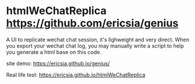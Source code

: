 # htmlWeChatReplica https://github.com/ericsia/genius
A UI to replicate wechat chat session, it's lighweight and very direct.
When you export your wechat chat log, you may manually write a script to help you generate a html base on this code.

site demo: https://ericsia.github.io/genius/

Real life test: https://ericsia.github.io/htmlWeChatReplica

